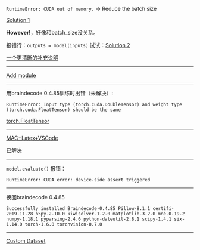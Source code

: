 `RuntimeError: CUDA out of memory.` -> Reduce the batch size 

[Solution 1](https://segmentfault.com/a/1190000022589080)

**However!**，好像和batch_size没关系。 

报错行：`outputs = model(inputs)` 试试：[Solution 2](https://blog.csdn.net/pursuit_zhangyu/article/details/88717635)

[一个更清晰的补充说明](https://clay-atlas.com/blog/2020/06/16/pytorch-cn-runtimeerror-cuda-out-of-memory/)

---

[Add module](https://blog.csdn.net/qq_31964037/article/details/105416291)

---

用braindecode 0.4.85训练时出错（未解决）:

```
RuntimeError: Input type (torch.cuda.DoubleTensor) and weight type (torch.cuda.FloatTensor) should be the same
```

[torch.FloatTensor](https://blog.csdn.net/jizhidexiaoming/article/details/82502280)

---

[MAC+Latex+VSCode](https://zhuanlan.zhihu.com/p/107393437)

已解决

---

`model.evaluate()` 报错：

`RuntimeError: CUDA error: device-side assert triggered`

---

换回braindecode 0.4.85 

`Successfully installed Braindecode-0.4.85 Pillow-8.1.1 certifi-2019.11.28 h5py-2.10.0 kiwisolver-1.2.0 matplotlib-3.2.0 mne-0.19.2 numpy-1.18.1 pyparsing-2.4.6 python-dateutil-2.8.1 scipy-1.4.1 six-1.14.0 torch-1.6.0 torchvision-0.7.0
`

---

[Custom Dataset](https://braindecode.org/auto_examples/plot_custom_dataset_example.html)

